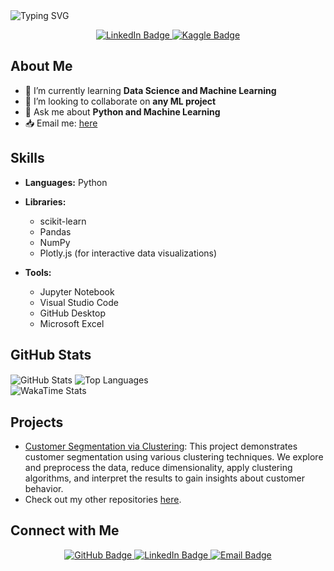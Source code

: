 <!-- Header -->
<img src="https://readme-typing-svg.herokuapp.com?font=Fira+Code&size=40&pause=1000&color=000000&center=true&vCenter=true&repeat=false&random=false&width=1000&height=100&lines=Hello!+My+name+is+Sarang+%3A)" alt="Typing SVG" />

<!-- Short Introduction -->
<p align="center">
  <a href="https://www.linkedin.com/in/sarang-dave/">
    <img src="https://img.shields.io/badge/LinkedIn-0077B5?style=for-the-badge&logo=linkedin" alt="LinkedIn Badge"/>
  </a>
   <a href="https://www.kaggle.com/sarangdave1234">
    <img src="https://img.shields.io/badge/Kaggle-035a7d?style=for-the-badge&logo=kaggle&logoColor=white", alt = "Kaggle Badge"/>
  </a>
</p>

<!-- About Me Section -->
## About Me
- 🌱 I’m currently learning **Data Science and Machine Learning**
- 👯 I’m looking to collaborate on **any ML project**
- 💬 Ask me about **Python and Machine Learning**
- 📥 Email me: [here](mailto:davesarang08@gmail.com)

<!-- Skills Section -->
## Skills
- **Languages:** Python
- **Libraries:**
  - scikit-learn
  - Pandas
  - NumPy
  - Plotly.js (for interactive data visualizations)
    
- **Tools:**
  - Jupyter Notebook
  - Visual Studio Code
  - GitHub Desktop
  - Microsoft Excel

<!-- GitHub Stats Section -->
## GitHub Stats
<p>
  <img src="https://github-readme-stats.vercel.app/api?username=S84v&show_icons=true&theme=transparent" alt="GitHub Stats" align="center"/>
  <img src="https://github-readme-stats.vercel.app/api/top-langs/?username=S84v&layout=donut&theme=transparent" alt="Top Languages" align="center"/><br>
  <img src="https://github-readme-stats.vercel.app/api/wakatime?username=S84v&theme=transparent)" alt="WakaTime Stats" align="center"/>
</p>

<!-- Projects Section -->
## Projects
- [Customer Segmentation via Clustering](https://github.com/S84v/Customer-segmentation-clustering): This project demonstrates customer segmentation using various clustering techniques. We explore and preprocess the data, reduce dimensionality, apply clustering algorithms, and interpret the results to gain insights about customer behavior.
- Check out my other repositories [here](https://github.com/S84v?tab=repositories).

<!-- Connect with Me Section -->
## Connect with Me
<p align="center">
  <a href="https://github.com/S84v">
    <img src="https://img.shields.io/badge/GitHub-S84v-181717?style=for-the-badge&logo=github" alt="GitHub Badge"/>
  </a>
  <a href="https://www.linkedin.com/in/sarang-dave/">
    <img src="https://img.shields.io/badge/LinkedIn-0077B5?style=for-the-badge&logo=linkedin" alt="LinkedIn Badge"/>
  </a>
  <a href="mailto:davesarang08@gmail.com">
    <img src="https://img.shields.io/badge/Email-Gmail-EA4335?style=for-the-badge&logo=gmail" alt="Email Badge"/>
  </a>
</p>

